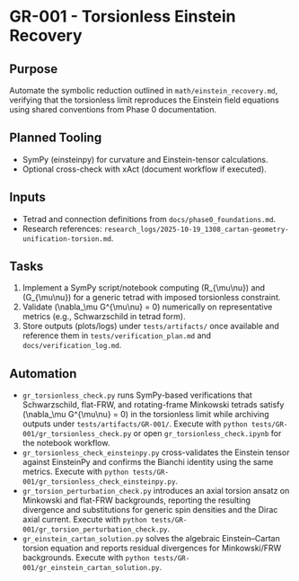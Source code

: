 # GR-001 - Torsionless Einstein Recovery

## Purpose
Automate the symbolic reduction outlined in `math/einstein_recovery.md`, verifying that the torsionless limit reproduces the Einstein field equations using shared conventions from Phase 0 documentation.

## Planned Tooling
- SymPy (einsteinpy) for curvature and Einstein-tensor calculations.
- Optional cross-check with xAct (document workflow if executed).

## Inputs
- Tetrad and connection definitions from `docs/phase0_foundations.md`.
- Research references: `research_logs/2025-10-19_1308_cartan-geometry-unification-torsion.md`.

## Tasks
1. Implement a SymPy script/notebook computing \(R_{\mu\nu}\) and \(G_{\mu\nu}\) for a generic tetrad with imposed torsionless constraint.
2. Validate \(\nabla_\mu G^{\mu\nu} = 0\) numerically on representative metrics (e.g., Schwarzschild in tetrad form).
3. Store outputs (plots/logs) under `tests/artifacts/` once available and reference them in `tests/verification_plan.md` and `docs/verification_log.md`.

## Automation
- `gr_torsionless_check.py` runs SymPy-based verifications that Schwarzschild, flat-FRW, and rotating-frame Minkowski tetrads satisfy \(\nabla_\mu G^{\mu\nu} = 0\) in the torsionless limit while archiving outputs under `tests/artifacts/GR-001/`. Execute with `python tests/GR-001/gr_torsionless_check.py` or open `gr_torsionless_check.ipynb` for the notebook workflow.
- `gr_torsionless_check_einsteinpy.py` cross-validates the Einstein tensor against EinsteinPy and confirms the Bianchi identity using the same metrics. Execute with `python tests/GR-001/gr_torsionless_check_einsteinpy.py`.
- `gr_torsion_perturbation_check.py` introduces an axial torsion ansatz on Minkowski and flat-FRW backgrounds, reporting the resulting divergence and substitutions for generic spin densities and the Dirac axial current. Execute with `python tests/GR-001/gr_torsion_perturbation_check.py`.
- `gr_einstein_cartan_solution.py` solves the algebraic Einstein–Cartan torsion equation and reports residual divergences for Minkowski/FRW backgrounds. Execute with `python tests/GR-001/gr_einstein_cartan_solution.py`.
